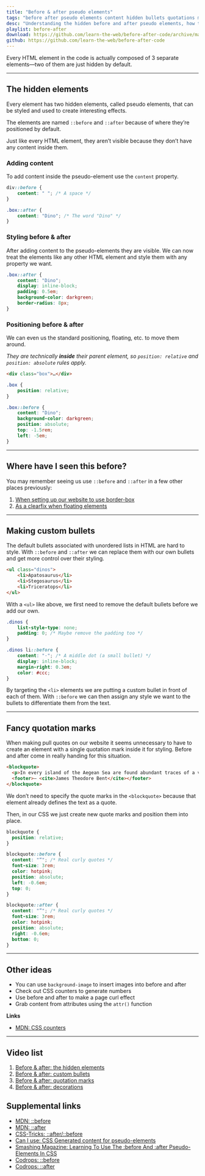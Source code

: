 ```yaml
---
title: "Before & after pseudo elements"
tags: "before after pseudo elements content hidden bullets quotations marks clearfix border box "
desc: "Understanding the hidden before and after pseudo elements, how to style them, and what they’re helpful for."
playlist: before-after
download: https://github.com/learn-the-web/before-after-code/archive/master.zip
github: https://github.com/learn-the-web/before-after-code
---
```


Every HTML element in the code is actually composed of 3 separate elements—two of them are just hidden by default.

---

## The hidden elements

Every element has two hidden elements, called pseudo elements, that can be styled and used to create interesting effects.

The elements are named `::before` and `::after` because of where they’re positioned by default.

Just like every HTML element, they aren’t visible because they don’t have any content inside them.

### Adding content

To add content inside the pseudo-element use the `content` property.

```css
div::before {
	content: " "; /* A space */
}

.box::after {
	content: "Dino"; /* The word "Dino" */
}
```

### Styling before & after

After adding content to the pseudo-elements they are visible. We can now treat the elements like any other HTML element and style them with any property we want.

```css
.box::after {
	content: "Dino";
	display: inline-block;
	padding: 0.5em;
	background-color: darkgreen;
	border-radius: 8px;
}
```

### Positioning before & after

We can even us the standard positioning, floating, etc. to move them around.

*They are technically **inside** their parent element, so `position: relative` and `position: absolute` rules apply.*

```html
<div class="box">…</div>
```

```css
.box {
	position: relative;
}

.box::before {
	content: "Dino";
	background-color: darkgreen;
	position: absolute;
	top: -1.5rem;
	left: -5em;
}
```

---

## Where have I seen this before?

You may remember seeing us use `::before` and `::after` in a few other places previously:

1. [When setting up our website to use border-box](../box-model#adjusting-layout-math-with-border-box)
2. [As a clearfix when floating elements](../float-clear#clearfix-class)

---

## Making custom bullets

The default bullets associated with unordered lists in HTML are hard to style. With `::before` and `::after` we can replace them with our own bullets and get more control over their styling.

```html
<ul class="dinos">
	<li>Apatosaurus</li>
	<li>Stegosaurus</li>
	<li>Triceratops</li>
</ul>
```

With a `<ul>` like above, we first need to remove the default bullets before we add our own.

```css
.dinos {
	list-style-type: none;
	padding: 0; /* Maybe remove the padding too */
}

.dinos li::before {
	content: "·"; /* A middle dot (a small bullet) */
	display: inline-block;
	margin-right: 0.3em;
	color: #ccc;
}
```

By targeting the `<li>` elements we are putting a custom bullet in front of each of them. With `::before` we can then assign any style we want to the bullets to differentiate them from the text.

---

## Fancy quotation marks

When making pull quotes on our website it seems unnecessary to have to create an element with a single quotation mark inside it for styling. Before and after come in really handing for this situation.

```html
<blockquote>
  <p>In every island of the Aegean Sea are found abundant traces of a vast prehistoric empire.</p>
  <footer>— <cite>James Theodore Bent</cite></footer>
</blockquote>
```

We don’t need to specify the quote marks in the `<blockquote>` because that element already defines the text as a quote.

Then, in our CSS we just create new quote marks and position them into place.

```css
blockquote {
  position: relative;
}

blockquote::before {
  content: "“"; /* Real curly quotes */
  font-size: 3rem;
  color: hotpink;
  position: absolute;
  left: -0.6em;
  top: 0;
}

blockquote::after {
  content: "”"; /* Real curly quotes */
  font-size: 3rem;
  color: hotpink;
  position: absolute;
  right: -0.6em;
  bottom: 0;
}
```

---

## Other ideas

- You can use `background-image` to insert images into before and after
- Check out CSS counters to generate numbers
- Use before and after to make a page curl effect
- Grab content from attributes using the `attr()` function

**Links**

- [MDN: CSS counters](https://developer.mozilla.org/en-US/docs/Web/Guide/CSS/Counters)

---

## Video list

1. [Before & after: the hidden elements](https://videos.learntheweb.courses/playlists/before-after/#1-intro)
2. [Before & after: custom bullets](https://videos.learntheweb.courses/playlists/before-after/#2-custom-bullets)
3. [Before & after: quotation marks](https://videos.learntheweb.courses/playlists/before-after/#3-quote-marks)
4. [Before & after: decorations](https://videos.learntheweb.courses/playlists/before-after/#4-decorations)

## Supplemental links

- [MDN: ::before](https://developer.mozilla.org/en-US/docs/Web/CSS/::before)
- [MDN: ::after](https://developer.mozilla.org/en-US/docs/Web/CSS/::after)
- [CSS-Tricks: ::after/::before](https://css-tricks.com/almanac/selectors/a/after-and-before/)
- [Can I use: CSS Generated content for pseudo-elements](http://caniuse.com/#feat=css-gencontent)
- [Smashing Magazine: Learning To Use The :before And :after Pseudo-Elements In CSS](http://www.smashingmagazine.com/2011/07/13/learning-to-use-the-before-and-after-pseudo-elements-in-css/)
- [Codrops: ::before](http://tympanus.net/codrops/css_reference/before/)
- [Codrops: ::after](http://tympanus.net/codrops/css_reference/after/)
